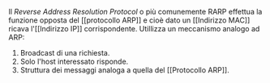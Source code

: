Il _Reverse Address Resolution Protocol_ o più comunemente RARP effettua la funzione opposta del [[protocollo ARP]] e cioè dato un [[Indirizzo MAC]] ricava l'[[Indirizzo IP]] corrispondente.
Utillizza un meccanismo analogo ad ARP:
1. Broadcast di una richiesta.
2. Solo l'host interessato risponde.
3. Struttura dei messaggi analoga a quella del [[Protocollo ARP]].
